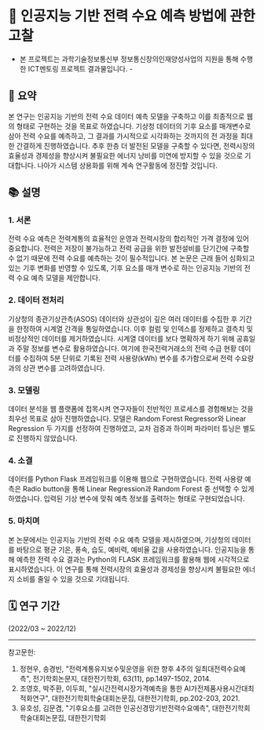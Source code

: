 # 🔋 인공지능 기반 전력 수요 예측 방법에 관한 고찰
- 본 프로젝트는 과학기술정보통신부 정보통신창의인재양성사업의 지원을 통해 수행한 ICT멘토링 프로젝트 결과물입니다. -
## 📃 요약
본 연구는 인공지능 기반의 전력 수요 데이터 예측 모델을 구축하고 이를 최종적으로 웹의 형태로 구현하는 것을 목표로 하였습니다. 기상청 데이터의 기후 요소를 매개변수로 삼아 전력 수요를 예측하고, 그 결과를 가시적으로 시각화하는 것까지의 전 과정을 최대한 간결하게 진행하였습니다. 추후 한층 더 발전된 모델을 구축할 수 있다면, 전력시장의 효율성과 경제성을 향상시켜 불필요한 에너지 낭비를 미연에 방지할 수 있을 것으로 기대합니다. 나아가 시스템 상용화를 위해 계속 연구활동에 정진할 것입니다.

## 📚 설명

### 1. 서론
전력 수요 예측은 전력계통의 효율적인 운영과 전력시장의 합리적인 가격 결정에 있어 중요합니다. 전력은 저장이 불가능하고 전력 공급을 위한 발전설비를 단기간에 구축할 수 없기 때문에 전력 수요를 예측하는 것이 필수적입니다. 본 논문은 근래 들어 심화되고 있는 기후 변화를 반영할 수 있도록, 기후 요소를 매개 변수로 하는 인공지능 기반의 전력 수요 예측 모델을 제안합니다.

### 2. 데이터 전처리
기상청의 종관기상관측(ASOS) 데이터와 상관성이 깊은 여러 데이터를 수집한 후 기간을 한정하여 시계열 간격을 통일하였습니다. 이후 컬럼 및 인덱스를 정제하고 결측치 및 비정상적인 데이터를 제거하였습니다. 시계열 데이터를 보다 명확하게 하기 위해 공휴일과 주말 정보를 변수로 활용하였습니다. 여기에 한국전력거래소의 전력 수급 현황 데이터를 수집하여 5분 단위로 기록된 전력 사용량(kWh) 변수를 추가함으로써 전력 수요량과의 상관 변수를 고려하였습니다.

### 3. 모델링
데이터 분석을 웹 플랫폼에 접목시켜 연구자들이 전반적인 프로세스를 경험해보는 것을 최우선 목표로 삼아 진행하였습니다. 모델은 Random Forest Regressor와 Linear Regression 두 가지를 선정하여 진행하였고, 교차 검증과 하이퍼 파라미터 튜닝은 별도로 진행하지 않았습니다.

### 4. 소결
데이터를 Python Flask 프레임워크를 이용해 웹으로 구현하였습니다. 전력 사용량 예측은 Radio button을 통해 Linear Regression과 Random Forest 중 선택할 수 있게 하였습니다. 입력된 기상 변수에 맞춰 예측 정보를 출력하는 형태로 구현되었습니다.

### 5. 마치며
본 논문에서는 인공지능 기반의 전력 수요 예측 모델을 제시하였으며, 기상청의 데이터를 바탕으로 평균 기온, 풍속, 습도, 예비력, 예비율 값을 사용하였습니다. 인공지능을 통해 예측한 전력 수요 결과는 Python의 FLASK 프레임워크를 활용해 웹에 시각적으로 표시하였습니다. 이 연구를 통해 전력시장의 효율성과 경제성을 향상시켜 불필요한 에너지 소비를 줄일 수 있을 것으로 기대됩니다.

## 🗓️ 연구 기간
(2022/03 ~ 2022/12)

---

참고문헌:
1. 정현우, 송경빈, "전력계통유지보수및운영을 위한 향후 4주의 일최대전력수요예측", 전기학회논문지, 대한전기학회, 63(11), pp.1497-1502, 2014.
2. 조영호, 박주환, 이두희, "실시간전력시장가격예측을 통한 AI가전제품사용시간대최적화연구", 대한전기학회학술대회논문집, 대한전기학회, pp.202-203, 2021.
3. 유호성, 김문겸, "기후요소를 고려한 인공신경망기반전력수요예측", 대한전기학회학술대회논문집, 대한전기학회
